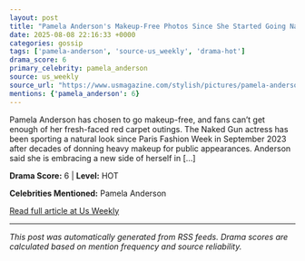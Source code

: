 ```yaml
---
layout: post
title: "Pamela Anderson's Makeup-Free Photos Since She Started Going Natural"""
date: 2025-08-08 22:16:33 +0000
categories: gossip
tags: ['pamela-anderson', 'source-us_weekly', 'drama-hot']
drama_score: 6
primary_celebrity: pamela_anderson
source: us_weekly
source_url: "https://www.usmagazine.com/stylish/pictures/pamela-andersons-makeup-free-photos-since-she-started-going-natural/"""
mentions: {'pamela_anderson': 6}
---
```


Pamela Anderson has chosen to go makeup-free, and fans can’t get enough of her fresh-faced red carpet outings. The Naked Gun actress has been sporting a natural look since Paris Fashion Week in September 2023 after decades of donning heavy makeup for public appearances. Anderson said she is embracing a new side of herself in […]

**Drama Score:** 6 | **Level:** HOT

**Celebrities Mentioned:** Pamela Anderson

[Read full article at Us Weekly](https://www.usmagazine.com/stylish/pictures/pamela-andersons-makeup-free-photos-since-she-started-going-natural/)

---
*This post was automatically generated from RSS feeds. Drama scores are calculated based on mention frequency and source reliability.*
